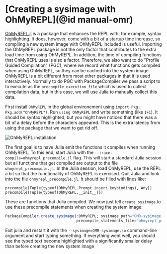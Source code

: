 # [Creating a sysimage with OhMyREPL](@id manual-omr)

[OhMyREPL.jl](https://github.com/KristofferC/OhMyREPL.jl) is a package that
enhances the REPL with, for example, syntax highlighting.  It does, however,
come with a bit of a startup time increase, so compiling a new system image
with OhMyREPL included is useful.  Importing the OhMyREPL package is not the
only factor that contributes to the extra load time from using OhMyREPL. In
addition, the time of compiling functions that OhMyREPL uses is also a factor.
Therefore, we also want to do "Profile Guided Compilation" (PGC), where we
record what functions gets compiled when using OhMyREPL, so they can be cached
into the system image. OhMyREPL is a bit different from most other packages in
that it is used interactively. Normally to do PGC with PackageCompiler we pass a
script to to execute as the `precompile_execution_file` which is used to
collect compilation data, but in this case, we will use Julia to manually
collect this data.

First install `OhMyREPL` in the global environement using `import Pkg;
Pkg.add("OhMyREPL")`.  Run `using OhMyREPL` and write something (like `1+1`).
It should be syntax highlighted, but you might have noticed that there was a bit
of a delay before the characters appeared. This is the extra latency from using
the package that we want to get rid off.

![OhMyREPL installation](omr_install.png)

The first goal is to have Julia emit the functions it compiles when running
OhMyREPL.  To this end, start Julia with the
`--trace-compile=ohmyrepl_precompile.jl` flag. This will start a standard
Julia session but all functions that get compiled are output to the file
`ohmyrepl_precompile.jl`. In the Julia session, load OhMyREPL, use the REPL a bit
so that the functionality of OhMyREPL is exercised. Quit Julia and look into
the file `ohmyrepl_precompile.jl`.  It should be filled with lines like:

```
precompile(Tuple{typeof(OhMyREPL.Prompt.insert_keybindings), Any})
precompile(Tuple{typeof(OhMyREPL.__init__)})
```

These are functions that Julia compiled. We now just tell `create_sysimage` to
use these precompile statements when creating the system image:

```julia
PackageCompiler.create_sysimage(:OhMyREPL; sysimage_path="OMR-sysimage.so",  
                                precompile_statements_file="ohmyrepl_precompile.jl", )
```

Exit julia and restart it with the `--sysimage=OMR-sysimage.so` command-line argument
and start typing something. If everything went well, you should see the typed text become
highlighted with a significantly smaller delay than before creating the new system image